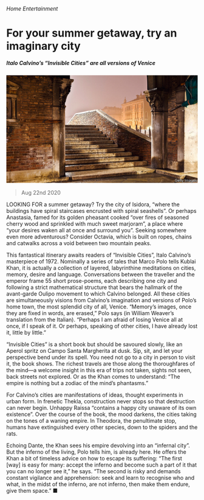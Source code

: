 ###### Home Entertainment

# For your summer getaway, try an imaginary city 

##### Italo Calvino’s “Invisible Cities” are all versions of Venice 

![image](images/20200822_BKP006_0.jpg) 

> Aug 22nd 2020 

LOOKING FOR a summer getaway? Try the city of Isidora, “where the buildings have spiral staircases encrusted with spiral seashells”. Or perhaps Anastasia, famed for its golden pheasant cooked “over fires of seasoned cherry wood and sprinkled with much sweet marjoram”, a place where “your desires waken all at once and surround you”. Seeking somewhere even more adventurous? Consider Octavia, which is built on ropes, chains and catwalks across a void between two mountain peaks.

This fantastical itinerary awaits readers of “Invisible Cities”, Italo Calvino’s masterpiece of 1972. Nominally a series of tales that Marco Polo tells Kublai Khan, it is actually a collection of layered, labyrinthine meditations on cities, memory, desire and language. Conversations between the traveller and the emperor frame 55 short prose-poems, each describing one city and following a strict mathematical structure that bears the hallmark of the avant-garde Oulipo movement to which Calvino belonged. All these cities are simultaneously visions from Calvino’s imagination and versions of Polo’s home town, the most splendid city of all, Venice. “Memory’s images, once they are fixed in words, are erased,” Polo says (in William Weaver’s translation from the Italian). “Perhaps I am afraid of losing Venice all at once, if I speak of it. Or perhaps, speaking of other cities, I have already lost it, little by little.”


“Invisible Cities” is a short book but should be savoured slowly, like an Aperol spritz on Campo Santa Margherita at dusk. Sip, sit, and let your perspective bend under its spell. You need not go to a city in person to visit it, the book shows. The richest travels are those along the thoroughfares of the mind—a welcome insight in this era of trips not taken, sights not seen, back streets not explored. Or as the Khan comes to understand: “The empire is nothing but a zodiac of the mind’s phantasms.”

For Calvino’s cities are manifestations of ideas, thought experiments in urban form. In frenetic Thekla, construction never stops so that destruction can never begin. Unhappy Raissa “contains a happy city unaware of its own existence”. Over the course of the book, the mood darkens, the cities taking on the tones of a waning empire. In Theodora, the penultimate stop, humans have extinguished every other species, down to the spiders and the rats.

Echoing Dante, the Khan sees his empire devolving into an “infernal city”. But the inferno of the living, Polo tells him, is already here. He offers the Khan a bit of timeless advice on how to escape its suffering: “The first [way] is easy for many: accept the inferno and become such a part of it that you can no longer see it,” he says. “The second is risky and demands constant vigilance and apprehension: seek and learn to recognise who and what, in the midst of the inferno, are not inferno, then make them endure, give them space.” ■

